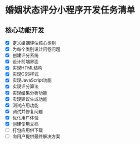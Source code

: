 # 婚姻状态评分小程序开发任务清单

## 核心功能开发
- [x] 定义婚姻评估核心类别
- [x] 为每个类别设计问卷问题
- [x] 创建评分系统
- [x] 设计前端界面
- [x] 实现HTML结构
- [x] 实现CSS样式
- [x] 实现JavaScript功能
- [x] 实现评分算法
- [x] 实现结果分析功能
- [x] 实现建议生成功能
- [x] 测试应用功能
- [x] 调试并修复问题
- [x] 优化用户体验
- [x] 创建使用文档
- [ ] 打包应用供下载
- [ ] 向用户提供最终解决方案
